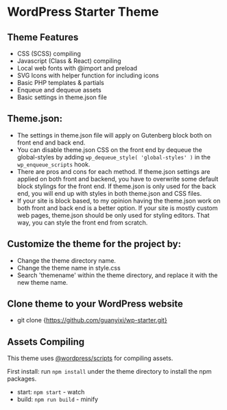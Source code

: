 # WordPress Starter Theme

## Theme Features

* CSS (SCSS) compiling
* Javascript (Class & React) compiling
* Local web fonts with @import and preload
* SVG Icons with helper function for including icons
* Basic PHP templates & partials
* Enqueue and dequeue assets
* Basic settings in theme.json file


## Theme.json:

* The settings in theme.json file will apply on Gutenberg block both on front end and back end. 
* You can disable theme.json CSS on the front end by dequeue the global-styles by adding `wp_dequeue_style( 'global-styles' )` in the `wp_enqueue_scripts` hook.
* There are pros and cons for each method. If theme.json settings are applied on both front and backend, you have to overwrite some default block stylings for the front end. If theme.json is only used for the back end, you will end up with styles in both theme.json and CSS files. 
* If your site is block based, to my opinion having the theme.json work on both front and back end is a better option. If your site is mostly custom web pages, theme.json should be only used for styling editors. That way, you can style the front end from scratch.


## Customize the theme for the project by:

* Change the theme directory name.
* Change the theme name in style.css
* Search 'themename' within the theme directory, and replace it with the new theme name.


## Clone theme to your WordPress website

* git clone {https://github.com/guanyixi/wp-starter.git}


## Assets Compiling

This theme uses [@wordpress/scripts](https://developer.wordpress.org/block-editor/reference-guides/packages/packages-scripts/) for compiling assets.

First install: run `npm install` under the theme directory to install the npm packages.

* start: `npm start` - watch
* build: `npm run build` - minify 